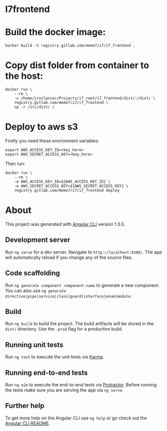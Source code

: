 # I7frontend

# Build the docker image:

    bocker build -t registry.gitlab.com/meme7/i7/i7_frontend .

# Copy dist folder from container to the host:

    docker run \
        --rm \
        -v /home/jroslaniec/Projects/i7_root/i7_frontend/dist/:/dist/ \
        registry.gitlab.com/meme7/i7/i7_frontend \
        cp -r /src/dist/ /

# Deploy to aws s3

Firstly you need these environment variables:

    export AWS_ACCESS_KEY_ID=<key_here>
    export AWS_SECRET_ACCESS_KEY=<key_here>

Then run:

    docker run \
        --rm \
        -e AWS_ACCESS_KEY_ID=${AWS_ACCESS_KEY_ID} \
        -e AWS_SECRET_ACCESS_KEY=${AWS_SECRET_ACCESS_KEY} \
        registry.gitlab.com/meme7/i7/i7_frontend deploy

# About

This project was generated with [Angular CLI](https://github.com/angular/angular-cli) version 1.3.0.

## Development server

Run `ng serve` for a dev server. Navigate to `http://localhost:4200/`. The app will automatically reload if you change any of the source files.

## Code scaffolding

Run `ng generate component component-name` to generate a new component. You can also use `ng generate directive|pipe|service|class|guard|interface|enum|module`.

## Build

Run `ng build` to build the project. The build artifacts will be stored in the `dist/` directory. Use the `-prod` flag for a production build.

## Running unit tests

Run `ng test` to execute the unit tests via [Karma](https://karma-runner.github.io).

## Running end-to-end tests

Run `ng e2e` to execute the end-to-end tests via [Protractor](http://www.protractortest.org/).
Before running the tests make sure you are serving the app via `ng serve`.

## Further help

To get more help on the Angular CLI use `ng help` or go check out the [Angular CLI README](https://github.com/angular/angular-cli/blob/master/README.md).
